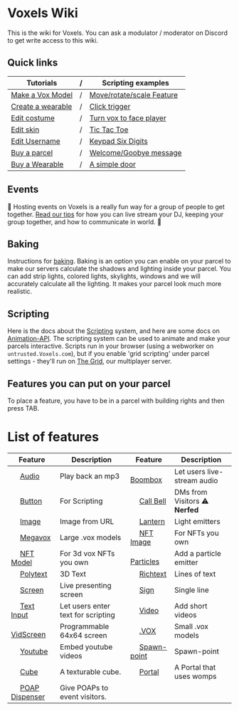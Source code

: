 # Voxels Wiki

This is the wiki for Voxels. You can ask a modulator / moderator on Discord to get write access to this wiki.

## Quick links

| Tutorials |  / |Scripting examples|
|------|------|------|
| [Make a Vox Model](/Parcels/Make-Vox-Model) |/| [Move/rotate/scale Feature](/Scripting/Examples/Move-rotate-scale-Feature) |
| [Create a wearable](/Player_customization/Create_a_wearable) |/| [Click trigger](/Scripting/Examples/Click-trigger) |
| [Edit costume](/Player_customization/Costume_tab) |/| [Turn vox to face player](/Scripting/Examples/Turn) |
| [Edit skin](/Player_customization/Avatar_skin) |/| [Tic Tac Toe](/Scripting/Examples/TicTacToe) |
| [Edit Username](/Player_customization/Username) |/| [Keypad Six Digits](/Scripting/Examples/keypad_six_digits) |
| [Buy a parcel](/Parcels/Buy-a-parcel) |/| [Welcome/Goobye message](/Scripting/Examples/welcome_message) |
| [Buy a Wearable](/Player_customization/Buy-a-Wearable) |/| [A simple door](/Scripting/Examples/Simple-Door) |

## Events

📅 Hosting events on Voxels is a really fun way for a group of people to get together. [Read our tips](/Events) for how you can live stream your DJ, keeping your group together, and how to communicate in world. 🎉

## Baking

Instructions for [baking](/Parcels/light-map). Baking is an option you can enable on your parcel to make our servers calculate the shadows and lighting inside your parcel. You can add strip lights, colored lights, skylights, windows and we will accurately calculate all the lighting. It makes your parcel look much more realistic.

## Scripting

Here is the docs about the [Scripting](/Scripting/Scripting) system, and here are some docs on [Animation-API](/Scripting/Animation-API). The scripting system can be used to animate and make your parcels interactive. Scripts run in your browser (using a webworker on `untrusted.Voxels.com`), but if you enable 'grid scripting' under parcel settings - they'll run on [The Grid](/Scripting/TheGrid), our multiplayer server.


## Features you can put on your parcel
To place a feature, you have to be in a parcel with building rights and then press TAB.
# List of features

| Feature | Description | Feature | Description |
| ------ | ------ | ------ | ------ |
|<img width='16' src='https://www.cryptovoxels.com/icons/audio.png' />  [Audio](/features/audio) | Play back an mp3 | <img width='16' src='https://www.cryptovoxels.com/icons/audio.png' /> [Boombox](/features/boombox) |Let users live-stream audio|
|<img width='16' src='https://www.cryptovoxels.com/icons/button.png' /> [Button](/features/button) | For Scripting | <img width='16' src='https://www.cryptovoxels.com/icons/call-bell.png' /> [Call Bell](/features/call-bell) |DMs from Visitors :warning: **Nerfed**|
|<img width='16' src='https://www.cryptovoxels.com/icons/image.png' />  [Image](/features/image) | Image from URL | <img width='16' src='https://www.cryptovoxels.com/icons/lantern.png' />  [Lantern](/features/lantern) | Light emitters |
|<img width='16' src='https://www.cryptovoxels.com/icons/megavox.png' /> [Megavox](/features/megavox) | Large .vox models | <img width='16' src='https://www.cryptovoxels.com/icons/nft-image.png'  /> [NFT Image](/features/nft-image) | For NFTs you own |
|<img width='16' src='https://www.cryptovoxels.com/icons/nft-model.png'  /> [NFT Model](/features/nft-model) | For 3d vox NFTs you own |<img width='16' src='https://www.cryptovoxels.com/icons/particle.png'  /> [Particles](/features/particles) | Add a particle emitter |
|<img width='16' src='//www.cryptovoxels.com/icons/polytext.png' /> [Polytext](/features/polytext) | 3D Text | <img width='16' src='//www.cryptovoxels.com/icons/richtext.png' /> [Richtext](/features/richtext) | Lines of text |
|<img width='16' src='//www.cryptovoxels.com/icons/screen.png' /> [Screen](/features/screen) |Live presenting screen| <img width='16' src='//www.cryptovoxels.com/icons/sign.png' /> [Sign](/features/sign) |Single line|
|<img width='16' src='//www.cryptovoxels.com/icons/text-input.png' />  [Text Input](/features/text-input) |Let users enter text for scripting|<img width='16' src='//www.cryptovoxels.com/icons/video.png' /> [Video](/features/video) |Add short videos|
|<img width='16' src='//www.cryptovoxels.com/icons/vid-screen.png' /> [VidScreen](/features/vid-screen) |Programmable 64x64 screen|<img width='16' src='//www.cryptovoxels.com/icons/vox-model.png' /> [.VOX](/features/vox-model) |Small .vox models|
|<img width='16' src='//www.cryptovoxels.com/icons/youtube.png' /> [Youtube](/features/youtube) |Embed youtube videos|<img width='16' src='//www.cryptovoxels.com/icons/zen-icon.png' /> [Spawn-point](/features/spawn-point) |Spawn-point|
|<img width='16' src='https://www.cryptovoxels.com/icons/cube.png' /> [Cube](/features/cube) |A texturable cube. |<img width='16' src='https://www.cryptovoxels.com/icons/portal.png' /> [Portal](/features/portal) |A Portal that uses womps
|<img width='16' src='https://www.cryptovoxels.com/icons/poap.png' /> [POAP Dispenser](/features/POAP-Dispenser) |Give POAPs to event visitors. |








